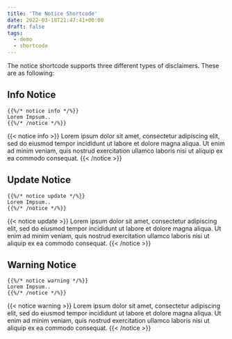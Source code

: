 ```yaml
---
title: 'The Notice Shortcode'
date: 2022-03-18T21:47:41+00:00
draft: false
tags:
  - demo
  - shortcode
---
```


The notice shortcode supports three different types of disclaimers. These are as following:

<!-- more -->

## Info Notice

```
{{%/* notice info */%}}
Lorem Impsum..
{{%/* /notice */%}}
```

{{< notice info >}}
Lorem ipsum dolor sit amet, consectetur adipiscing elit, sed do eiusmod tempor incididunt ut labore et dolore magna aliqua. Ut enim ad minim veniam, quis nostrud exercitation ullamco laboris nisi ut aliquip ex ea commodo consequat.
{{< /notice >}}

## Update Notice

```
{{%/* notice update */%}}
Lorem Impsum..
{{%/* /notice */%}}
```

{{< notice update >}}
Lorem ipsum dolor sit amet, consectetur adipiscing elit, sed do eiusmod tempor incididunt ut labore et dolore magna aliqua. Ut enim ad minim veniam, quis nostrud exercitation ullamco laboris nisi ut aliquip ex ea commodo consequat.
{{< /notice >}}

## Warning Notice

```
{{%/* notice warning */%}}
Lorem Impsum..
{{%/* /notice */%}}
```

{{< notice warning >}}
Lorem ipsum dolor sit amet, consectetur adipiscing elit, sed do eiusmod tempor incididunt ut labore et dolore magna aliqua. Ut enim ad minim veniam, quis nostrud exercitation ullamco laboris nisi ut aliquip ex ea commodo consequat.
{{< /notice >}}
